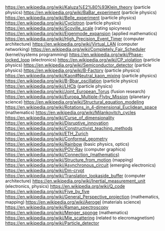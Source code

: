 https://en.wikipedia.org/wiki/Kaluza%E2%80%93Klein_theory (particle physics)
https://en.wikipedia.org/wiki/BaBar_experiment (particle physics)
https://en.wikipedia.org/wiki/Belle_experiment (particle physics)
https://en.wikipedia.org/wiki/Cyclotron (particle physics)
https://en.wikipedia.org/wiki/Scoville_scale (rating spicyness)
https://en.wikipedia.org/wiki/Eigenmode_expansion (applied mathematics)
https://en.wikipedia.org/wiki/High_Precision_Event_Timer (computer architecture)
https://en.wikipedia.org/wiki/Virtual_LAN (computer networking)
https://en.wikipedia.org/wiki/Completely_Fair_Scheduler (kernel/systems programming)
https://en.wikipedia.org/wiki/Phase-locked_loop (electronics)
https://en.wikipedia.org/wiki/CP_violation (particle physics)
https://en.wikipedia.org/wiki/Semiconductor_detector (particle physics)
https://en.wikipedia.org/wiki/B-Factory (particle physics)
https://en.wikipedia.org/wiki/Kaon#Neutral_kaon_mixing (particle physics)
https://en.wikipedia.org/wiki/B-Bbar_oscillation (particle physics)
https://en.wikipedia.org/wiki/LHCb (particle physics)
https://en.wikipedia.org/wiki/Joint_European_Torus (fusion research)
https://en.wikipedia.org/wiki/Europa_Multiple-Flyby_Mission (planetary science)
https://en.wikipedia.org/wiki/Structural_equation_modeling
https://en.wikipedia.org/wiki/Rotations_in_4-dimensional_Euclidean_space (mathematics)
https://en.wikipedia.org/wiki/Milankovitch_cycles
https://en.wikipedia.org/wiki/Curse_of_dimensionality
https://en.wikipedia.org/wiki/Disruptive_innovation
https://en.wikipedia.org/wiki/Constructivist_teaching_methods
https://en.wikipedia.org/wiki/ETH_Zurich
https://en.wikipedia.org/wiki/Conformal_geometry
https://en.wikipedia.org/wiki/Rainbow (basic physics, optics)
https://en.wikipedia.org/wiki/POV-Ray (computer graphics)
https://en.wikipedia.org/wiki/Connection_(mathematics)
https://en.wikipedia.org/wiki/Structure_from_motion (mapping)
https://en.wikipedia.org/wiki/Asynchronous_circuit (emerging electronics)
https://en.wikipedia.org/wiki/Dm-crypt
https://en.wikipedia.org/wiki/Translation_lookaside_buffer (computer architecture)
https://en.wikipedia.org/wiki/Inertial_measurement_unit (electronics, physics)
https://en.wikipedia.org/wiki/Q_code
https://en.wikipedia.org/wiki/Five_by_five
https://en.wikipedia.org/wiki/General_Perspective_projection (mathematics, mapping)
https://en.wikipedia.org/wiki/Aerogel (materials science)
https://en.wikipedia.org/wiki/Raman_spectroscopy
https://en.wikipedia.org/wiki/Menger_sponge (mathematics)
https://en.wikipedia.org/wiki/Mie_scattering (related to elecromagnetism)
https://en.wikipedia.org/wiki/Particle_detector
